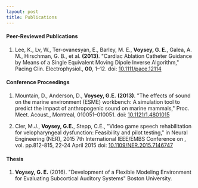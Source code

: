 ```yaml
---
layout: post
title: Publications
---
```


#### Peer-Reviewed Publications

1. Lee, K., Lv, W., Ter-ovanesyan, E., Barley, M. E., **Voysey, G. E.**, Galea, A. M., Hirschman, G. B., et al. **(2013)**. "Cardiac Ablation Catheter Guidance by Means of a Single Equivalent Moving Dipole Inverse Algorithm," Pacing Clin. Electrophysiol., **00**, 1–12\. doi: [10.1111/pace.12114](http://dx.doi.org/10.1111/pace.12114)

#### Conference Proceedings

1. Mountain, D., Anderson, D., **Voysey, G.E.** **(2013)**. "The effects of sound on the marine environment (ESME) workbench: A simulation tool to predict the impact of anthropogenic sound on marine mammals," Proc. Meet. Acoust., Montreal, 010051–010051\. doi: [10.1121/1.4801015](http://dx.doi.org/10.1121/1.4801015)

2. Cler, M.J., **Voysey, G.E.**, Stepp, C.E., "Video game speech rehabilitation for velopharyngeal dysfunction: Feasibility and pilot testing," in Neural Engineering (NER), 2015 7th International IEEE/EMBS Conference on , vol. pp.812-815, 22-24 April 2015 doi: [10.1109/NER.2015.7146747](http://dx.doi.org/10.1109/NER.2015.7146747)

#### Thesis

1. **Voysey, G. E.** (2016). "Development of a Flexible Modeling Environment for Evaluating Subcortical Auditory Systems" Boston University.
